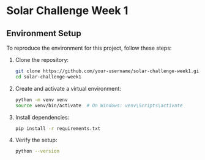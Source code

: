 # Solar Challenge Week 1

## Environment Setup

To reproduce the environment for this project, follow these steps:

1. Clone the repository:
   ```bash
   git clone https://github.com/your-username/solar-challenge-week1.git
   cd solar-challenge-week1
2. Create and activate a virtual environment:
   ```bash
   python -m venv venv
   source venv/bin/activate  # On Windows: venv\Scripts\activate
3. Install dependencies:
   ```bash
   pip install -r requirements.txt
4. Verify the setup:
   ```bash
   python --version
